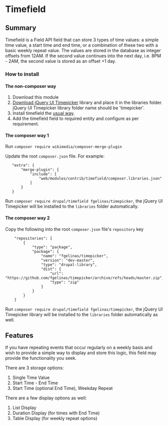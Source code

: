 # Timefield

## Summary

Timefield is a Field API field that can store 3 types of time values: a simple
time value, a start time and end time, or a combination of these two with a
basic weekly repeat value.  The values are stored in the database as integer
offsets from 12AM.  If the second value continues into the next day,
i.e. 8PM - 2AM, the second value is stored as an offset +1 day.

### How to install

#### The non-composer way

1. Download this module
2. [Download jQuery UI Timepicker](https://github.com/fgelinas/timepicker) library and place it in the
   libraries folder.
   jQuery UI Timepicker library folder name
   should be 'timepicker'.
3. Install timefield the [usual way](https://www.drupal.org/docs/extending-drupal/installing-drupal-modules).
4. Add the timefield field to required entity and configure as per requirement.

#### The composer way 1

Run `composer require wikimedia/composer-merge-plugin`

Update the root `composer.json` file. For example:

```
   "extra": {
       "merge-plugin": {
           "include": [
               "web/modules/contrib/timefield/composer.libraries.json"
           ]
       }
   }
```


Run `composer require drupal/timefield fgelinas/timepicker`, the jQuery UI Timepicker will be
installed to the `libraries` folder automatically.

#### The composer way 2

Copy the following into the root `composer.json` file's `repository` key

```
    "repositories": [
        {
            "type": "package",
            "package": {
                "name": "fgelinas/timepicker",
                "version": "dev-master",
                "type": "drupal-library",
                "dist": {
                    "url": "https://github.com/fgelinas/timepicker/archive/refs/heads/master.zip",
                    "type": "zip"
                }
            }
        }
    ]
```

Run `composer require drupal/timefield fgelinas/timepicker`, the jQuery UI Timepicker library
will be installed to the `libraries` folder automatically as well.

## Features

If you have repeating events that occur regularly on a weekly basis and wish to provide a simple way to display and store this logic, this field may provide the functionality you seek.

There are 3 storage options:
1. Single Time Value
2. Start Time - End Time
3. Start Time (optional End Time), Weekday Repeat

There are a few display options as well:
1. List Display
2. Duration Display (for times with End Time)
3. Table Display (for weekly repeat options)
